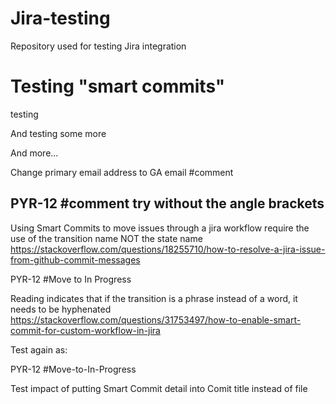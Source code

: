 # Jira-testing
Repository used for testing Jira integration


Testing "smart commits"
=======
testing

And testing some more

And more...

Change primary email address to GA email
<testing smart commits: comment>  <PYR-12> #comment <Commenting to jira from GitHub from GA email address>

PYR-12 #comment try without the angle brackets 
-------------------------------------------------

Using Smart Commits to move issues through a jira workflow require the use of the transition name NOT the state name
https://stackoverflow.com/questions/18255710/how-to-resolve-a-jira-issue-from-github-commit-messages 

PYR-12 #Move to In Progress

Reading indicates that if the transition is a phrase instead of a word, it needs to be hyphenated
https://stackoverflow.com/questions/31753497/how-to-enable-smart-commit-for-custom-workflow-in-jira 

Test again as:

PYR-12 #Move-to-In-Progress

Test impact of putting Smart Commit detail into Comit title instead of file
